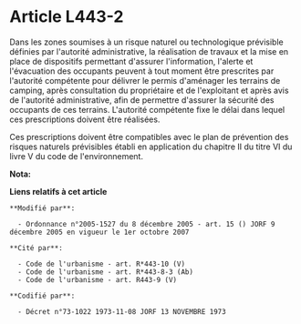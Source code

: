 # Article L443-2

Dans les zones soumises à un risque naturel ou technologique prévisible définies par l'autorité administrative, la
réalisation de travaux et la mise en place de dispositifs permettant d'assurer l'information, l'alerte et l'évacuation des
occupants peuvent à tout moment être prescrites par l'autorité compétente pour délivrer le permis d'aménager les terrains de
camping, après consultation du propriétaire et de l'exploitant et après avis de l'autorité administrative, afin de permettre
d'assurer la sécurité des occupants de ces terrains. L'autorité compétente fixe le délai dans lequel ces prescriptions
doivent être réalisées.

Ces prescriptions doivent être compatibles avec le plan de prévention des risques naturels prévisibles établi en application
du chapitre II du titre VI du livre V du code de l'environnement.

**Nota:**



**Liens relatifs à cet article**

	**Modifié par**:

	  - Ordonnance n°2005-1527 du 8 décembre 2005 - art. 15 () JORF 9 décembre 2005 en vigueur le 1er octobre 2007

	**Cité par**:

	  - Code de l'urbanisme - art. R*443-10 (V)
	  - Code de l'urbanisme - art. R*443-8-3 (Ab)
	  - Code de l'urbanisme - art. R443-9 (V)

	**Codifié par**:

	  - Décret n°73-1022 1973-11-08 JORF 13 NOVEMBRE 1973

